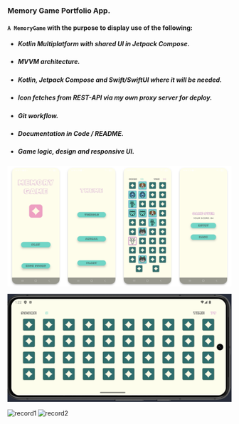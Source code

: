### Memory Game Portfolio App.

#### `A MemoryGame`  with the purpose to display use of the following:

* ##### Kotlin Multiplatform with shared UI in Jetpack Compose.
* ##### MVVM architecture.
* ##### Kotlin, Jetpack Compose and Swift/SwiftUI where it will be needed. 
* ##### Icon fetches from REST-API via my own proxy server for deploy. 
* ##### Git workflow.
* ##### Documentation in Code / README.
* ##### Game logic, design and responsive UI.

![Game screens](assets/game_screens_preview.png)

![Landscape adaptation](assets/landscape.png)

<img src="assets/record_1.gif" width="270" height="660" alt="record1">
<img src="assets/record_2.gif" width="270" height="660" alt="record2">

